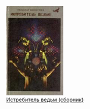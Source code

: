 ![](Истребитель%20ведьм%20(сборник).jpg)  
[Истребитель ведьм (сборник)](Истребитель%20ведьм%20(сборник).txt)
